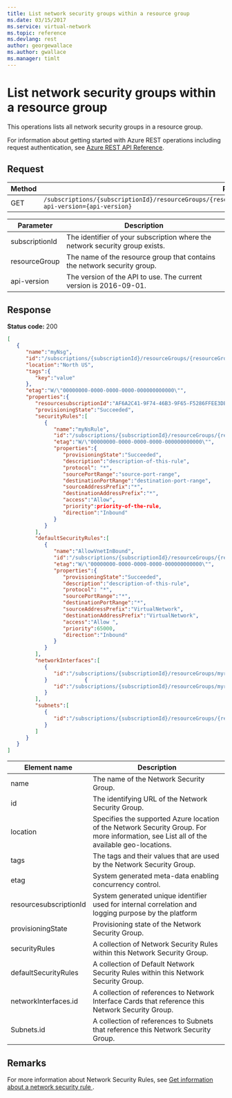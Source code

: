 ```yaml
---
title: List network security groups within a resource group
ms.date: 03/15/2017
ms.service: virtual-network
ms.topic: reference
ms.devlang: rest
author: georgewallace
ms.author: gwallace
ms.manager: timlt
---
```

# List network security groups within a resource group

This operations lists all network security groups in a resource group.

For information about getting started with Azure REST operations including request authentication, see [Azure REST API Reference](../../index.md).

## Request   
  
|Method|Request URI|  
|------------|-----------------|  
|GET|`/subscriptions/{subscriptionId}/resourceGroups/{resourceGroup}/providers/Microsoft.Network/networkSecurityGroups?api-version={api-version}`|  

| Parameter | Description |
| --------- | ----------- |
| subscriptionId | The identifier of your subscription where the network security group exists. |
| resourceGroup | The name of the resource group that contains the network security group. |
| api-version | The version of the API to use. The current version is 2016-09-01. | 
  

## Response  
 **Status code:** 200  
  
```json  
[   
   {   
      "name":"myNsg",  
      "id":"/subscriptions/{subscriptionId}/resourceGroups/{resourceGroupName}/providers/Microsoft.Network/networkSecurityGroups/myNsg",  
      "location":"North US",  
      "tags":{   
         "key":"value"  
      },  
      "etag":"W/\"00000000-0000-0000-0000-000000000000\"",  
      "properties":{   
         "resourcesubscriptionId":"AF6A2C41-9F74-46B3-9F65-F5286FFEE3DE",  
         "provisioningState":"Succeeded",  
         "securityRules":[   
            {   
               "name":"myNsRule",  
               "id":"/subscriptions/{subscriptionId}/resourceGroups/{resourceGroupName}/providers/Microsoft.Network/networkSecurityGroups/myNsg/securityRules/myNsRule",  
               "etag":"W/\"00000000-0000-0000-0000-000000000000\"",  
               "properties":{   
                  "provisioningState":"Succeeded",  
                  "description":"description-of-this-rule",  
                  "protocol": "*",  
                  "sourcePortRange":"source-port-range",  
                  "destinationPortRange":"destination-port-range",  
                  "sourceAddressPrefix":"*",  
                  "destinationAddressPrefix":"*",  
                  "access":"Allow",  
                  "priority":priority-of-the-rule,  
                  "direction":"Inbound"  
               }  
            }  
         ],  
         "defaultSecurityRules":[   
            {   
               "name":"AllowVnetInBound",  
               "id":"/subscriptions/{subscriptionId}/resourceGroups/{resourceGroupName}/providers/Microsoft.Network/networkSecurityGroups/myNsg/defaultSecurityRules/AllowVnetInBound",  
               "etag":"W/\"00000000-0000-0000-0000-000000000000\"",  
               "properties":{   
                  "provisioningState":"Succeeded",  
                  "description":"description-of-this-rule",  
                  "protocol": "*",  
                  "sourcePortRange":"*",  
                  "destinationPortRange":"*",  
                  "sourceAddressPrefix":"VirtualNetwork",  
                  "destinationAddressPrefix":"VirtualNetwork",  
                  "access":"Allow ",  
                  "priority":65000,  
                  "direction":"Inbound"  
               }  
            }  
         ],  
         "networkInterfaces":[   
            {   
               "id":"/subscriptions/{subscriptionId}/resourceGroups/myrg1/providers/Microsoft.Network/networkInterfaces/vm1nic1 "  
            }            {   
               "id":"/subscriptions/{subscriptionId}/resourceGroups/myrg1/providers/Microsoft.Network/networkInterfaces/vm1nic2"  
            }  
         ],  
         "subnets":[   
            {   
               "id":"/subscriptions/{subscriptionId}/resourceGroups/{resourceGroupName}/providers/Microsoft.Network/virtualNetworks/myvnet1/subnets/mysubnet1"  
            }  
         ]  
      }  
   }  
]  
```  
  
|Element name|Description|  
|------------------|-----------------|  
|name|The name of the Network Security Group.|  
|id|The identifying URL of the Network Security Group.|  
|location|Specifies the supported Azure location of the Network Security Group. For more information, see List all of the available geo-locations.|  
|tags|The tags and their values that are used by the Network Security Group.|  
|etag|System generated meta-data enabling concurrency control.|  
|resourcesubscriptionId|System generated unique identifier used for internal correlation and logging purpose by the platform|  
|provisioningState|Provisioning state of the Network Security Group.|  
|securityRules|A collection of Network Security Rules within this Network Security Group.|  
|defaultSecurityRules|A collection of Default Network Security Rules within this Network Security Group.|  
|networkInterfaces.id|A collection of references to Network Interface Cards that reference this Network Security Group.|  
|Subnets.id|A collection of references to Subnets that reference this Network Security Group.|  
  
## Remarks  
 For more information about Network Security Rules, see [Get information about a network security rule ](get-information-about-a-network-security-rule.md).
